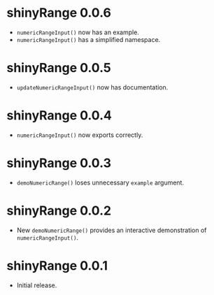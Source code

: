# shinyRange 0.0.6

* `numericRangeInput()` now has an example.  
* `numericRangeInput()` has a simplified namespace.  

# shinyRange 0.0.5

* `updateNumericRangeInput()` now has documentation.  

# shinyRange 0.0.4

* `numericRangeInput()` now exports correctly.  

# shinyRange 0.0.3

* `demoNumericRange()` loses unnecessary `example` argument.  

# shinyRange 0.0.2

* New `demoNumericRange()` provides an interactive demonstration of 
`numericRangeInput()`.  

# shinyRange 0.0.1

* Initial release.  
